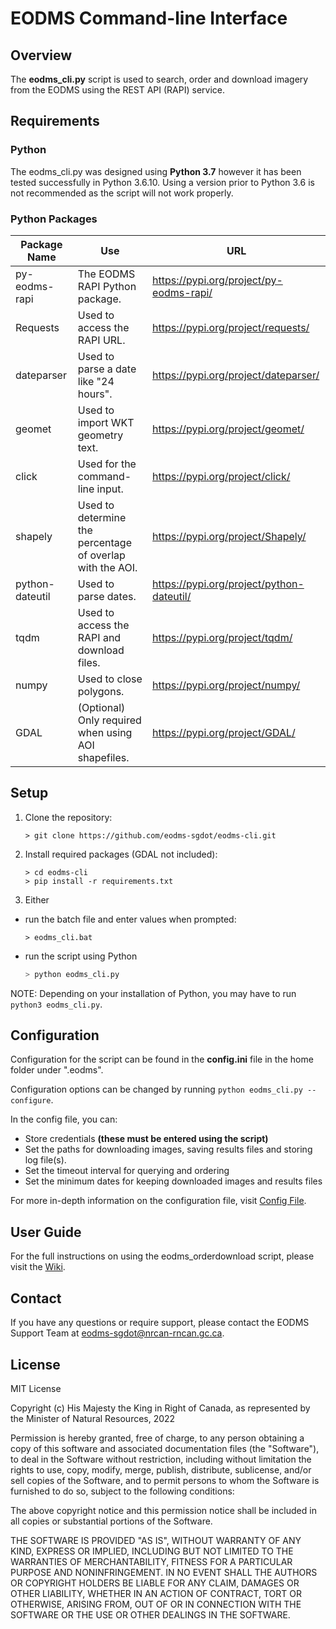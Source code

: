 EODMS Command-line Interface
============================

## Overview

The **eodms_cli.py** script is used to search, order and download imagery from the EODMS using the REST API (RAPI) service.

## Requirements

### Python

The eodms_cli.py was designed using **Python 3.7** however it has been tested successfully in Python 3.6.10. Using a version prior to Python 3.6 is not recommended as the script will not work properly.

### Python Packages

| Package Name    | Use                                                       | URL                                       |
|-----------------|-----------------------------------------------------------|-------------------------------------------|
| py-eodms-rapi   | The EODMS RAPI Python package.                            | https://pypi.org/project/py-eodms-rapi/   |
| Requests        | Used to access the RAPI URL.                              | https://pypi.org/project/requests/        |
| dateparser      | Used to parse a date like "24 hours".                     | https://pypi.org/project/dateparser/      |
| geomet          | Used to import WKT geometry text.                         | https://pypi.org/project/geomet/          |
| click           | Used for the command-line input.                          | https://pypi.org/project/click/           |
| shapely         | Used to determine the percentage of overlap with the AOI. | https://pypi.org/project/Shapely/         |
| python-dateutil | Used to parse dates.                                      | https://pypi.org/project/python-dateutil/ |
| tqdm            | Used to access the RAPI and download files.               | https://pypi.org/project/tqdm/            |
| numpy           | Used to close polygons.                                   | https://pypi.org/project/numpy/           |
| GDAL            | (Optional) Only required when using AOI shapefiles.       | https://pypi.org/project/GDAL/            |

## Setup

1. Clone the repository:
	
	```dos
	> git clone https://github.com/eodms-sgdot/eodms-cli.git
	```
	
2. Install required packages (GDAL not included):

	```dos
	> cd eodms-cli
	> pip install -r requirements.txt
	```
	
3. Either

- run the batch file and enter values when prompted:
	
	```dos
	> eodms_cli.bat
	```
	
- run the script using Python

	```bash
	> python eodms_cli.py
	```
	
NOTE: Depending on your installation of Python, you may have to run ```python3 eodms_cli.py```.
	
## Configuration

Configuration for the script can be found in the **config.ini** file in the home folder under ".eodms".

Configuration options can be changed by running ```python eodms_cli.py --configure```.

In the config file, you can: 

- Store credentials **(these must be entered using the script)**
- Set the paths for downloading images, saving results files and storing log file(s).
- Set the timeout interval for querying and ordering
- Set the minimum dates for keeping downloaded images and results files

For more in-depth information on the configuration file, visit [Config File](https://github.com/eodms-sgdot/eodms-cli/wiki/Config-File).

## User Guide

For the full instructions on using the eodms_orderdownload script, please visit the [Wiki](https://github.com/eodms-sgdot/eodms-cli/wiki).

## Contact

If you have any questions or require support, please contact the EODMS Support Team at eodms-sgdot@nrcan-rncan.gc.ca.

## License

MIT License

Copyright (c) His Majesty the King in Right of Canada, as 
represented by the Minister of Natural Resources, 2022

Permission is hereby granted, free of charge, to any person obtaining a 
copy of this software and associated documentation files (the "Software"), 
to deal in the Software without restriction, including without limitation 
the rights to use, copy, modify, merge, publish, distribute, sublicense, 
and/or sell copies of the Software, and to permit persons to whom the 
Software is furnished to do so, subject to the following conditions:

The above copyright notice and this permission notice shall be included in 
all copies or substantial portions of the Software.

THE SOFTWARE IS PROVIDED "AS IS", WITHOUT WARRANTY OF ANY KIND, EXPRESS OR
IMPLIED, INCLUDING BUT NOT LIMITED TO THE WARRANTIES OF MERCHANTABILITY,
FITNESS FOR A PARTICULAR PURPOSE AND NONINFRINGEMENT. IN NO EVENT SHALL THE
AUTHORS OR COPYRIGHT HOLDERS BE LIABLE FOR ANY CLAIM, DAMAGES OR OTHER
LIABILITY, WHETHER IN AN ACTION OF CONTRACT, TORT OR OTHERWISE, ARISING 
FROM, OUT OF OR IN CONNECTION WITH THE SOFTWARE OR THE USE OR OTHER 
DEALINGS IN THE SOFTWARE.
